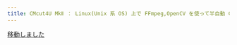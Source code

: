 ```yaml
---
title: CMcut4U MkⅡ ： Linux(Unix 系 OS) 上で FFmpeg,OpenCV を使って半自動 CMカット
---
```


[移動しました]({{site.baseurl}}/src/CMcut4U2.html)
